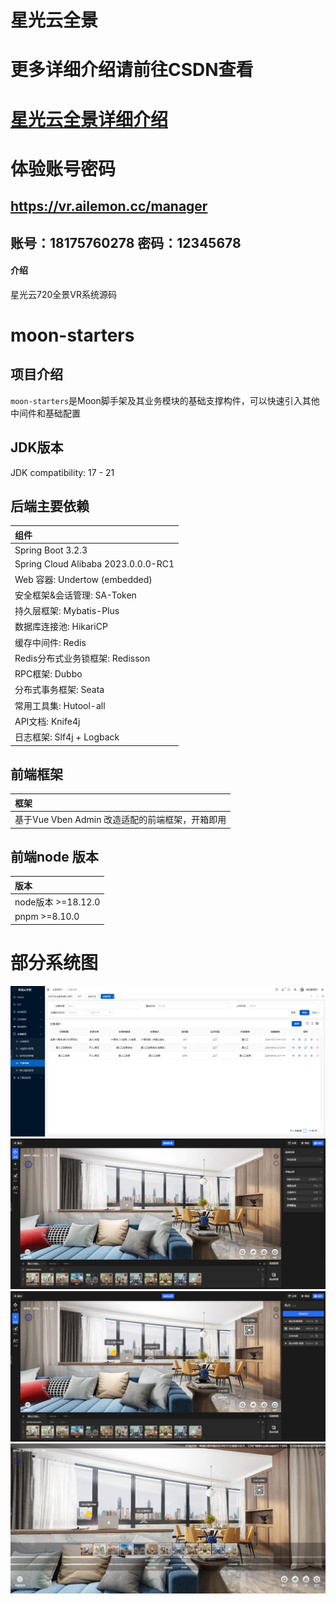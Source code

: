 # 星光云全景
# 更多详细介绍请前往CSDN查看
# [星光云全景详细介绍](https://blog.csdn.net/qq_34523482/article/details/140058675)
# 体验账号密码
## https://vr.ailemon.cc/manager
## 账号：18175760278  密码：12345678


#### 介绍
星光云720全景VR系统源码

# moon-starters

## 项目介绍

`moon-starters`是Moon脚手架及其业务模块的基础支撑构件，可以快速引入其他中间件和基础配置

## JDK版本 
JDK compatibility: 17 - 21

## 后端主要依赖
| 组件 | 
|:---|
| Spring Boot 3.2.3 | 
| Spring Cloud Alibaba 2023.0.0.0-RC1 | 
| Web 容器: Undertow (embedded) | 
| 安全框架&会话管理: SA-Token | 
| 持久层框架: Mybatis-Plus | 
| 数据库连接池: HikariCP | 
| 缓存中间件: Redis | 
| Redis分布式业务锁框架: Redisson | 
| RPC框架: Dubbo | 
| 分布式事务框架: Seata | 
| 常用工具集: Hutool-all | 
| API文档: Knife4j | 
| 日志框架: Slf4j + Logback | 


## 前端框架
| 框架                              | 
|:--------------------------------|
| 基于Vue Vben Admin 改造适配的前端框架，开箱即用 | 

## 前端node 版本
| 版本                              | 
|:--------------------------------|
| node版本 >=18.12.0 | 
| pnpm >=8.10.0 | 

# 部分系统图
![输入图片说明](1.jpg)
![输入图片说明](2.jpg)
![输入图片说明](3.jpg)
![输入图片说明](4.jpg)

